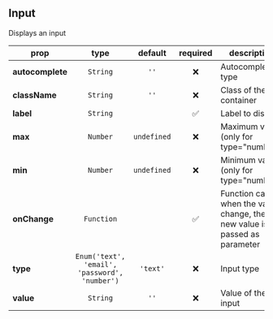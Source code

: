 ## Input

Displays an input

prop | type | default | required | description
---- | :----: | :-------: | :--------: | -----------
**autocomplete** | `String` | `''` | :x: | Autocomplete type
**className** | `String` | `''` | :x: | Class of the container
**label** | `String` |  | :white_check_mark: | Label to display
**max** | `Number` | `undefined` | :x: | Maximum value (only for type="number")
**min** | `Number` | `undefined` | :x: | Minimum value (only for type="number")
**onChange** | `Function` |  | :white_check_mark: | Function called when the value change, the new value is passed as parameter
**type** | `Enum('text', 'email', 'password', 'number')` | `'text'` | :x: | Input type
**value** | `String` | `''` | :x: | Value of the input

